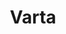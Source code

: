 ---
title: "Varta"
url: /ciudad-autonoma-de-buenos-aires/varta-avenida-alvarez-thomas/
shop: reparación de automóviles
---